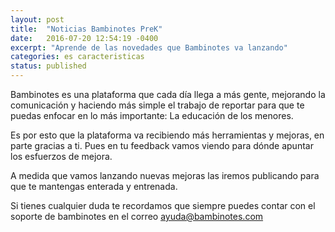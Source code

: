```yaml
---
layout: post
title:  "Noticias Bambinotes PreK"
date:   2016-07-20 12:54:19 -0400
excerpt: "Aprende de las novedades que Bambinotes va lanzando"
categories: es caracteristicas
status: published
---
```


Bambinotes es una plataforma que cada día llega a más gente, mejorando la
comunicación y haciendo más simple el trabajo de reportar para que te puedas
enfocar en lo más importante: La educación de los menores.

Es por esto que la plataforma va recibiendo más herramientas y mejoras, en parte
gracias a ti. Pues en tu feedback vamos viendo para dónde apuntar los esfuerzos
de mejora.

A medida que vamos lanzando nuevas mejoras las iremos publicando para que te
mantengas enterada y entrenada.

Si tienes cualquier duda te recordamos que siempre puedes contar con el soporte
de bambinotes en el correo ayuda@bambinotes.com

